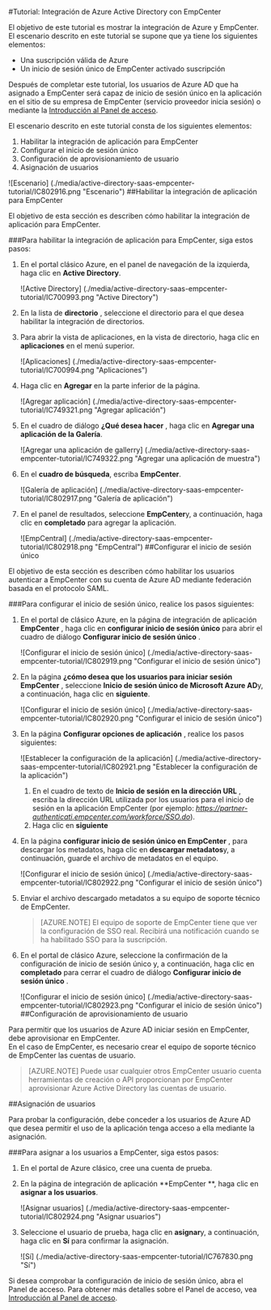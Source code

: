 <properties 
    pageTitle="Tutorial: Integración de Azure Active Directory con EmpCenter | Microsoft Azure" 
    description="Aprenda a usar EmpCenter con Azure Active Directory para habilitar el inicio de sesión único, aprovisionamiento automatizado y mucho más." 
    services="active-directory" 
    authors="jeevansd"  
    documentationCenter="na" 
    manager="femila"/>
<tags 
    ms.service="active-directory" 
    ms.devlang="na" 
    ms.topic="article" 
    ms.tgt_pltfrm="na" 
    ms.workload="identity" 
    ms.date="08/16/2016" 
    ms.author="jeedes" />

#<a name="tutorial-azure-active-directory-integration-with-empcenter"></a>Tutorial: Integración de Azure Active Directory con EmpCenter
  
El objetivo de este tutorial es mostrar la integración de Azure y EmpCenter.  
El escenario descrito en este tutorial se supone que ya tiene los siguientes elementos:

-   Una suscripción válida de Azure
-   Un inicio de sesión único de EmpCenter activado suscripción
  
Después de completar este tutorial, los usuarios de Azure AD que ha asignado a EmpCenter será capaz de inicio de sesión único en la aplicación en el sitio de su empresa de EmpCenter (servicio proveedor inicia sesión) o mediante la [Introducción al Panel de acceso](active-directory-saas-access-panel-introduction.md).
  
El escenario descrito en este tutorial consta de los siguientes elementos:

1.  Habilitar la integración de aplicación para EmpCenter
2.  Configurar el inicio de sesión único
3.  Configuración de aprovisionamiento de usuario
4.  Asignación de usuarios

![Escenario] (./media/active-directory-saas-empcenter-tutorial/IC802916.png "Escenario")
##<a name="enabling-the-application-integration-for-empcenter"></a>Habilitar la integración de aplicación para EmpCenter
  
El objetivo de esta sección es describen cómo habilitar la integración de aplicación para EmpCenter.

###<a name="to-enable-the-application-integration-for-empcenter-perform-the-following-steps"></a>Para habilitar la integración de aplicación para EmpCenter, siga estos pasos:

1.  En el portal clásico Azure, en el panel de navegación de la izquierda, haga clic en **Active Directory**.

    ![Active Directory] (./media/active-directory-saas-empcenter-tutorial/IC700993.png "Active Directory")

2.  En la lista de **directorio** , seleccione el directorio para el que desea habilitar la integración de directorios.

3.  Para abrir la vista de aplicaciones, en la vista de directorio, haga clic en **aplicaciones** en el menú superior.

    ![Aplicaciones] (./media/active-directory-saas-empcenter-tutorial/IC700994.png "Aplicaciones")

4.  Haga clic en **Agregar** en la parte inferior de la página.

    ![Agregar aplicación] (./media/active-directory-saas-empcenter-tutorial/IC749321.png "Agregar aplicación")

5.  En el cuadro de diálogo **¿Qué desea hacer** , haga clic en **Agregar una aplicación de la Galería**.

    ![Agregar una aplicación de gallerry] (./media/active-directory-saas-empcenter-tutorial/IC749322.png "Agregar una aplicación de muestra")

6.  En el **cuadro de búsqueda**, escriba **EmpCenter**.

    ![Galería de aplicación] (./media/active-directory-saas-empcenter-tutorial/IC802917.png "Galería de aplicación")

7.  En el panel de resultados, seleccione **EmpCenter**y, a continuación, haga clic en **completado** para agregar la aplicación.

    ![EmpCentral] (./media/active-directory-saas-empcenter-tutorial/IC802918.png "EmpCentral")
##<a name="configuring-single-sign-on"></a>Configurar el inicio de sesión único
  
El objetivo de esta sección es describen cómo habilitar los usuarios autenticar a EmpCenter con su cuenta de Azure AD mediante federación basada en el protocolo SAML.

###<a name="to-configure-single-sign-on-perform-the-following-steps"></a>Para configurar el inicio de sesión único, realice los pasos siguientes:

1.  En el portal de clásico Azure, en la página de integración de aplicación **EmpCenter** , haga clic en **configurar inicio de sesión único** para abrir el cuadro de diálogo **Configurar inicio de sesión único** .

    ![Configurar el inicio de sesión único] (./media/active-directory-saas-empcenter-tutorial/IC802919.png "Configurar el inicio de sesión único")

2.  En la página **¿cómo desea que los usuarios para iniciar sesión EmpCenter** , seleccione **Inicio de sesión único de Microsoft Azure AD**y, a continuación, haga clic en **siguiente**.

    ![Configurar el inicio de sesión único] (./media/active-directory-saas-empcenter-tutorial/IC802920.png "Configurar el inicio de sesión único")

3.  En la página **Configurar opciones de aplicación** , realice los pasos siguientes:

    ![Establecer la configuración de la aplicación] (./media/active-directory-saas-empcenter-tutorial/IC802921.png "Establecer la configuración de la aplicación")

    1.  En el cuadro de texto de **Inicio de sesión en la dirección URL** , escriba la dirección URL utilizada por los usuarios para el inicio de sesión en la aplicación EmpCenter (por ejemplo: *https://partner-authenticati.empcenter.com/workforce/SSO.do*).
    2.  Haga clic en **siguiente**

4.  En la página **configurar inicio de sesión único en EmpCenter** , para descargar los metadatos, haga clic en **descargar metadatos**y, a continuación, guarde el archivo de metadatos en el equipo.

    ![Configurar el inicio de sesión único] (./media/active-directory-saas-empcenter-tutorial/IC802922.png "Configurar el inicio de sesión único")

5.  Enviar el archivo descargado metadatos a su equipo de soporte técnico de EmpCenter.

    >[AZURE.NOTE] El equipo de soporte de EmpCenter tiene que ver la configuración de SSO real.
Recibirá una notificación cuando se ha habilitado SSO para la suscripción.

6.  En el portal de clásico Azure, seleccione la confirmación de la configuración de inicio de sesión único y, a continuación, haga clic en **completado** para cerrar el cuadro de diálogo **Configurar inicio de sesión único** .

    ![Configurar el inicio de sesión único] (./media/active-directory-saas-empcenter-tutorial/IC802923.png "Configurar el inicio de sesión único")
##<a name="configuring-user-provisioning"></a>Configuración de aprovisionamiento de usuario
  
Para permitir que los usuarios de Azure AD iniciar sesión en EmpCenter, debe aprovisionar en EmpCenter.  
En el caso de EmpCenter, es necesario crear el equipo de soporte técnico de EmpCenter las cuentas de usuario.

>[AZURE.NOTE] Puede usar cualquier otros EmpCenter usuario cuenta herramientas de creación o API proporcionan por EmpCenter aprovisionar Azure Active Directory las cuentas de usuario.

##<a name="assigning-users"></a>Asignación de usuarios
  
Para probar la configuración, debe conceder a los usuarios de Azure AD que desea permitir el uso de la aplicación tenga acceso a ella mediante la asignación.

###<a name="to-assign-users-to-empcenter-perform-the-following-steps"></a>Para asignar a los usuarios a EmpCenter, siga estos pasos:

1.  En el portal de Azure clásico, cree una cuenta de prueba.

2.  En la página de integración de aplicación **EmpCenter **, haga clic en **asignar a los usuarios**.

    ![Asignar usuarios] (./media/active-directory-saas-empcenter-tutorial/IC802924.png "Asignar usuarios")

3.  Seleccione el usuario de prueba, haga clic en **asignar**y, a continuación, haga clic en **Sí** para confirmar la asignación.

    ![Sí] (./media/active-directory-saas-empcenter-tutorial/IC767830.png "Sí")
  
Si desea comprobar la configuración de inicio de sesión único, abra el Panel de acceso. Para obtener más detalles sobre el Panel de acceso, vea [Introducción al Panel de acceso](active-directory-saas-access-panel-introduction.md).
